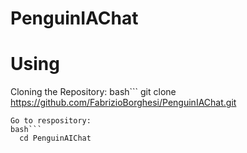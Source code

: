 # PenguinIAChat

# Using

Cloning the Repository:
bash```
  git clone https://github.com/FabrizioBorghesi/PenguinIAChat.git
```
Go to respository:
bash```
  cd PenguinAIChat
```

